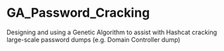 # GA_Password_Cracking
Designing and using a Genetic Algorithm to assist with Hashcat cracking large-scale password dumps (e.g. Domain Controller dump)
